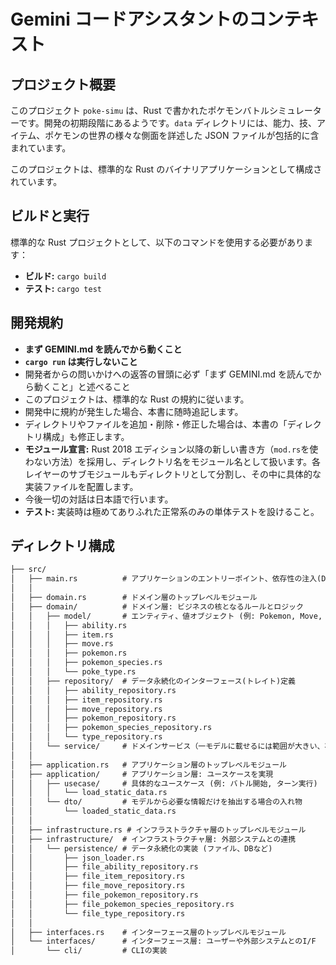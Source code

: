# Gemini コードアシスタントのコンテキスト

## プロジェクト概要

このプロジェクト `poke-simu` は、Rust で書かれたポケモンバトルシミュレーターです。開発の初期段階にあるようです。`data` ディレクトリには、能力、技、アイテム、ポケモンの世界の様々な側面を詳述した JSON ファイルが包括的に含まれています。

このプロジェクトは、標準的な Rust のバイナリアプリケーションとして構成されています。

## ビルドと実行

標準的な Rust プロジェクトとして、以下のコマンドを使用する必要があります：

- **ビルド:** `cargo build`
- **テスト:** `cargo test`

## 開発規約

- **まず GEMINI.md を読んでから動くこと**
- **`cargo run` は実行しないこと**
- 開発者からの問いかけへの返答の冒頭に必ず「まず GEMINI.md を読んでから動くこと」と述べること
- このプロジェクトは、標準的な Rust の規約に従います。
- 開発中に規約が発生した場合、本書に随時追記します。
- ディレクトリやファイルを追加・削除・修正した場合は、本書の「ディレクトリ構成」も修正します。
- **モジュール宣言:** Rust 2018 エディション以降の新しい書き方（`mod.rs`を使わない方法）を採用し、ディレクトリ名をモジュール名として扱います。各レイヤーのサブモジュールもディレクトリとして分割し、その中に具体的な実装ファイルを配置します。
- 今後一切の対話は日本語で行います。
- **テスト:** 実装時は極めてありふれた正常系のみの単体テストを設けること。

## ディレクトリ構成

```txt
├── src/
│   ├── main.rs          # アプリケーションのエントリーポイント、依存性の注入(DI)など
│   │
│   ├── domain.rs        # ドメイン層のトップレベルモジュール
│   ├── domain/          # ドメイン層: ビジネスの核となるルールとロジック
│   │   ├── model/       # エンティティ、値オブジェクト (例: Pokemon, Move, Battle)
│   │   │   ├── ability.rs
│   │   │   ├── item.rs
│   │   │   ├── move.rs
│   │   │   ├── pokemon.rs
│   │   │   ├── pokemon_species.rs
│   │   │   └── poke_type.rs
│   │   ├── repository/  # データ永続化のインターフェース(トレイト)定義
│   │   │   ├── ability_repository.rs
│   │   │   ├── item_repository.rs
│   │   │   ├── move_repository.rs
│   │   │   ├── pokemon_repository.rs
│   │   │   ├── pokemon_species_repository.rs
│   │   │   └── type_repository.rs
│   │   └── service/     # ドメインサービス（一モデルに載せるには範囲が大きい、状態を持たないロジックを定義）
│   │
│   ├── application.rs   # アプリケーション層のトップレベルモジュール
│   ├── application/     # アプリケーション層: ユースケースを実現
│   │   ├── usecase/     # 具体的なユースケース (例: バトル開始, ターン実行)
│   │   │   └── load_static_data.rs
│   │   └── dto/         # モデルから必要な情報だけを抽出する場合の入れ物
│   │       └── loaded_static_data.rs
│   │
│   ├── infrastructure.rs # インフラストラクチャ層のトップレベルモジュール
│   ├── infrastructure/  # インフラストラクチャ層: 外部システムとの連携
│   │   └── persistence/ # データ永続化の実装 (ファイル、DBなど)
│   │       ├── json_loader.rs
│   │       ├── file_ability_repository.rs
│   │       ├── file_item_repository.rs
│   │       ├── file_move_repository.rs
│   │       ├── file_pokemon_repository.rs
│   │       ├── file_pokemon_species_repository.rs
│   │       └── file_type_repository.rs
│   │
│   ├── interfaces.rs    # インターフェース層のトップレベルモジュール
│   └── interfaces/      # インターフェース層: ユーザーや外部システムとのI/F
│       └── cli/         # CLIの実装
```